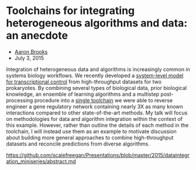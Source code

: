 # Toolchains for integrating heterogeneous algorithms and data: an anecdote 

* [Aaron Brooks](http://aaronbrooks.info)
* July 3, 2015

Integration of heterogeneous data and algorithms is increasingly common in systems biology workflows. We recently developed a [system-level model for transcriptional control](http://egrin2.systemsbiology.net/) from high-throughput datasets for two prokaryotes. By combining several types of biological data, prior biological knowledge, an ensemble of learning algorithms and a multistep post-processing procedure into a [single toolchain](http://nbviewer.ipython.org/github/baliga-lab/egrin2-tools/blob/master/doc/index.ipynb) we were able to reverse engineer a gene regulatory network containing nearly 3X as many known interactions compared to other state-of-the-art methods. My talk will focus on methodologies for data and algorithm integration within the context of this example. However, rather than outline the details of each method in the toolchain, I will instead use them as an example to motivate discussion about building more general approaches to combine high-throughput datasets and reconcile predictions from diverse algorithms. 

https://github.com/scalefreegan/Presentations/blob/master/2015/dataintegration_miniseries/abstract.md




